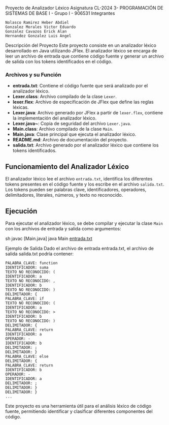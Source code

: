 Proyecto de Analizador Léxico
Asignatura
CL-2024 3- PROGRAMACIÓN DE SISTEMAS DE BASE I - Grupo I - 906531
Integrantes

	Nolasco Ramirez Heber Abdiel
	Gonzalez Morales Victor Eduardo
	Gonzalez Cavazos Erick Alan
	Hernandez Gonzalez Luis Angel


Descripción del Proyecto
Este proyecto consiste en un analizador léxico desarrollado en Java utilizando JFlex. El analizador léxico se encarga de leer un archivo de entrada que contiene código fuente y generar un archivo de salida con los tokens identificados en el código.



### Archivos y su Función
- **entrada.txt**: Contiene el código fuente que será analizado por el analizador léxico.
- **Lexer.class**: Archivo compilado de la clase `Lexer`.
- **lexer.flex**: Archivo de especificación de JFlex que define las reglas léxicas.
- **Lexer.java**: Archivo generado por JFlex a partir de `lexer.flex`, contiene la implementación del analizador léxico.
- **Lexer.java~**: Copia de seguridad del archivo `Lexer.java`.
- **Main.class**: Archivo compilado de la clase `Main`.
- **Main.java**: Clase principal que ejecuta el analizador léxico.
- **README.md**: Archivo de documentación del proyecto.
- **salida.txt**: Archivo generado por el analizador léxico que contiene los tokens identificados.

## Funcionamiento del Analizador Léxico
El analizador léxico lee el archivo `entrada.txt`, identifica los diferentes tokens presentes en el código fuente y los escribe en el archivo `salida.txt`. Los tokens pueden ser palabras clave, identificadores, operadores, delimitadores, literales, números, y texto no reconocido.

## Ejecución
Para ejecutar el analizador léxico, se debe compilar y ejecutar la clase `Main` con los archivos de entrada y salida como argumentos:

sh
javac [Main.java]
java Main [entrada.txt](http://_vscodecontentref_/10)


Ejemplo de Salida
Dado el archivo de entrada entrada.txt, el archivo de salida salida.txt podría contener:

	PALABRA_CLAVE: function
	IDENTIFICADOR: suma
	TEXTO NO RECONOCIDO: (
	IDENTIFICADOR: a
	TEXTO NO RECONOCIDO: ,
	IDENTIFICADOR: b
	TEXTO NO RECONOCIDO: )
	DELIMITADOR: {
	PALABRA_CLAVE: if
	TEXTO NO RECONOCIDO: (
	IDENTIFICADOR: a
	TEXTO NO RECONOCIDO: >
	IDENTIFICADOR: b
	TEXTO NO RECONOCIDO: )
	DELIMITADOR: {
	PALABRA_CLAVE: return
	IDENTIFICADOR: a
	OPERADOR: -
	IDENTIFICADOR: b
	DELIMITADOR: ;
	DELIMITADOR: }
	PALABRA_CLAVE: else
	DELIMITADOR: {
	PALABRA_CLAVE: return
	IDENTIFICADOR: b
	OPERADOR: -
	IDENTIFICADOR: a
	DELIMITADOR: ;
	DELIMITADOR: }
	DELIMITADOR: }
	...

Este proyecto es una herramienta útil para el análisis léxico de código fuente, permitiendo identificar y clasificar diferentes componentes del código.


